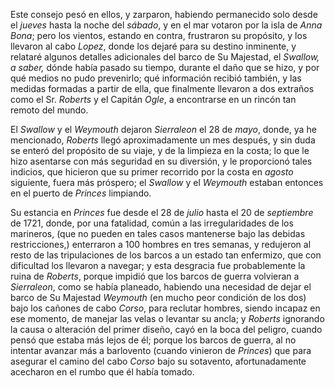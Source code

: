 Este consejo pesó en ellos, y zarparon, habiendo permanecido solo desde el _jueves_ hasta la noche del _sábado_, y en el mar votaron por la isla de _Anna Bona_; pero los vientos, estando en contra, frustraron su propósito, y los llevaron al cabo _Lopez_, donde los dejaré para su destino inminente, y relataré algunos detalles adicionales del barco de Su Majestad, el _Swallow, a saber,_ dónde había pasado su tiempo, durante el daño que se hizo, y por qué medios no pudo prevenirlo; qué información recibió también, y las medidas formadas a partir de ella, que finalmente llevaron a dos extraños como el Sr. _Roberts_ y el Capitán _Ogle_, a encontrarse en un rincón tan remoto del mundo.

El _Swallow_ y el _Weymouth_ dejaron _Sierraleon_ el 28 de _mayo_, donde, ya he mencionado, _Roberts_ llegó aproximadamente un mes después, y sin duda se enteró del propósito de su viaje, y de la limpieza en la costa; lo que le hizo asentarse con más seguridad en su diversión, y le proporcionó tales indicios, que hicieron que su primer recorrido por la costa en _agosto_ siguiente, fuera más próspero; el _Swallow_ y el _Weymouth_ estaban entonces en el puerto de _Princes_ limpiando.

Su estancia en _Princes_ fue desde el 28 de _julio_ hasta el 20 de _septiembre_ de 1721, donde, por una fatalidad, común a las irregularidades de los marineros, (que no pueden en tales casos mantenerse bajo las debidas restricciones,) enterraron a 100 hombres en tres semanas, y redujeron al resto de las tripulaciones de los barcos a un estado tan enfermizo, que con dificultad los llevaron a navegar; y esta desgracia fue probablemente la ruina de _Roberts_, porque impidió que los barcos de guerra volvieran a _Sierraleon_, como se había planeado, habiendo una necesidad de dejar el barco de Su Majestad _Weymouth_ (en mucho peor condición de los dos) bajo los cañones de cabo _Corso_, para reclutar hombres, siendo incapaz en ese momento, de manejar las velas o levantar su ancla; y _Roberts_ ignorando la causa o alteración del primer diseño, cayó en la boca del peligro, cuando pensó que estaba más lejos de él; porque los barcos de guerra, al no intentar avanzar más a barlovento (cuando vinieron de _Princes_) que para asegurar el camino del cabo _Corso_ bajo su sotavento, afortunadamente acecharon en el rumbo que él había tomado.